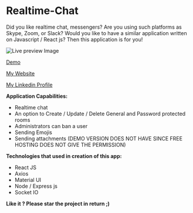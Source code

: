 # Realtime-Chat

Did you like realtime chat, messengers? Are you using such platforms as Skype, Zoom, or Slack? Would you like to have a similar application written on Javascript / React js?
Then this application is for you!

![Live preview Image](https://repository-images.githubusercontent.com/285118211/713e5300-d6c6-11ea-881b-0803707200bb)

[Demo](https://huseyn0w-realtime-chat.herokuapp.com/)

[My Website](https://huseyn0w.github.io/)

[My Linkedin Profile](https://linkedin.com/in/huseyn0w)


**Application Capabilities:**
- Realtime chat
- An option to Create / Update / Delete General and Password protected rooms
- Administrators can ban a user
- Sending Emojis
- Sending attachments (DEMO VERSION DOES NOT HAVE SINCE FREE HOSTING DOES NOT GIVE THE PERMISSION)


**Technologies that used in creation of this app:**
- React JS
- Axios
- Material UI
- Node / Express js
- Socket IO

**Like it ? Please star the project in return ;)**
